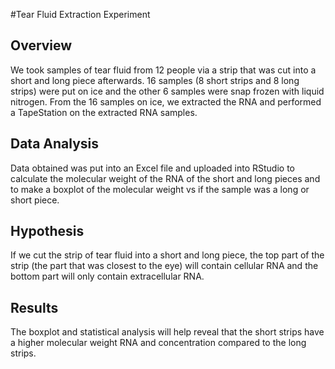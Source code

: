 #Tear Fluid Extraction Experiment
## Overview
We took samples of tear fluid from 12 people via a strip that was cut into a short and long piece afterwards. 16 samples (8 short strips and 8 long strips) were put on ice and the other 6 samples were snap frozen with liquid nitrogen. From the 16 samples on ice, we extracted the RNA and performed a TapeStation on the extracted RNA samples.
## Data Analysis
Data obtained was put into an Excel file and uploaded into RStudio to calculate the molecular weight of the RNA of the short and long pieces and to make a boxplot of the molecular weight vs if the sample was a long or short piece. 
## Hypothesis
If we cut the strip of tear fluid into a short and long piece, the top part of the strip (the part that was closest to the eye) will contain cellular RNA and the bottom part will only contain extracellular RNA. 
## Results
The boxplot and statistical analysis will help reveal that the short strips have a higher molecular weight RNA and concentration compared to the long strips.


